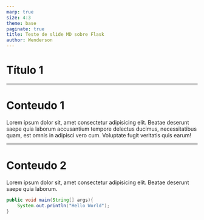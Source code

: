 ```yaml
---
marp: true
size: 4:3
theme: base
paginate: true
title: Teste de slide MD sobre Flask
author: Wenderson
---
```


# Título 1

---
# Conteudo 1
Lorem ipsum dolor sit, amet consectetur adipisicing elit. Beatae deserunt saepe quia laborum accusantium tempore delectus ducimus, necessitatibus quam, est omnis in adipisci vero cum. Voluptate fugit veritatis quis earum!

---
# Conteudo 2
Lorem ipsum dolor sit, amet consectetur adipisicing elit. Beatae deserunt saepe quia laborum.

```java
public void main(String[] args){
    System.out.println("Hello World");
}
```